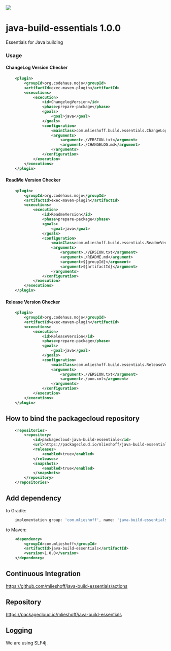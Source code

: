 [![](https://img.shields.io/badge/java-packagecloud.io-844fec.svg)](https://packagecloud.io/)

# java-build-essentials 1.0.0
Essentials for Java building

### Usage

#### ChangeLog Version Checker

```xml
    <plugin>
        <groupId>org.codehaus.mojo</groupId>
        <artifactId>exec-maven-plugin</artifactId>
        <executions>
            <execution>
                <id>ChangelogVersion</id>
                <phase>prepare-package</phase>
                <goals>
                    <goal>java</goal>
                </goals>
                <configuration>
                    <mainClass>com.mlieshoff.build.essentials.ChangeLogVersionChecker</mainClass>
                    <arguments>
                        <argument>./VERSION.txt</argument>
                        <argument>./CHANGELOG.md</argument>
                    </arguments>
                </configuration>
            </execution>
        </executions>
    </plugin>
```

#### ReadMe Version Checker

```xml
    <plugin>
        <groupId>org.codehaus.mojo</groupId>
        <artifactId>exec-maven-plugin</artifactId>
        <executions>
            <execution>
                <id>ReadmeVersion</id>
                <phase>prepare-package</phase>
                <goals>
                    <goal>java</goal>
                </goals>
                <configuration>
                    <mainClass>com.mlieshoff.build.essentials.ReadmeVersionChecker</mainClass>
                    <arguments>
                        <argument>./VERSION.txt</argument>
                        <argument>./README.md</argument>
                        <argument>${groupId}</argument>
                        <argument>${artifactId}</argument>
                    </arguments>
                </configuration>
            </execution>
        </executions>
    </plugin>
```

#### Release Version Checker 

```xml
    <plugin>
        <groupId>org.codehaus.mojo</groupId>
        <artifactId>exec-maven-plugin</artifactId>
        <executions>
            <execution>
                <id>ReleaseVersion</id>
                <phase>prepare-package</phase>
                <goals>
                    <goal>java</goal>
                </goals>
                <configuration>
                    <mainClass>com.mlieshoff.build.essentials.ReleaseVersionChecker</mainClass>
                    <arguments>
                        <argument>./VERSION.txt</argument>
                        <argument>./pom.xml</argument>
                    </arguments>
                </configuration>
            </execution>
        </executions>
    </plugin>
```

## How to bind the packagecloud repository

```xml
    <repositories>
        <repository>
            <id>packagecloud-java-build-essentials</id>
            <url>https://packagecloud.io/mlieshoff/java-build-essentials/maven2</url>
            <releases>
                <enabled>true</enabled>
            </releases>
            <snapshots>
                <enabled>true</enabled>
            </snapshots>
        </repository>
    </repositories>
```

## Add dependency

to Gradle:
```groovy
    implementation group: 'com.mlieshoff', name: 'java-build-essentials', version: '1.0.0'
```

to Maven:
```xml
    <dependency>
        <groupId>com.mlieshoff</groupId>
        <artifactId>java-build-essentials</artifactId>
        <version>1.0.0</version>
    </dependency>
```

## Continuous Integration

https://github.com/mlieshoff/java-build-essentials/actions

## Repository

https://packagecloud.io/mlieshoff/java-build-essentials

## Logging

We are using SLF4j.
